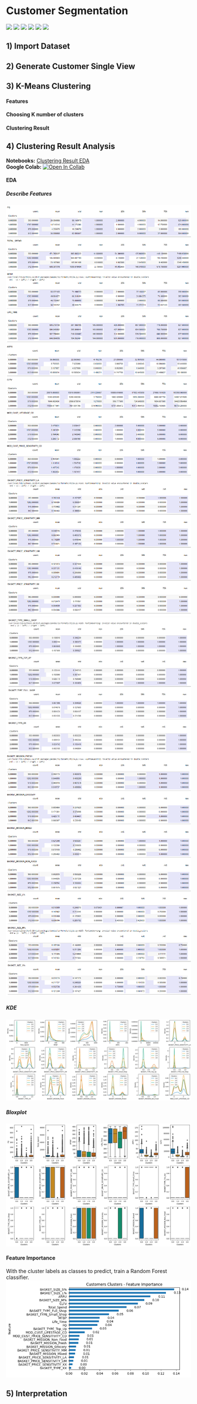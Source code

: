 # Customer Segmentation
[![](https://img.shields.io/badge/-K--Means-blue)](#) [![](https://img.shields.io/badge/-DAX-blue)](#) [![](https://img.shields.io/badge/-Python-blue)](#) [![](https://img.shields.io/badge/-Google--Colab-blue)](#) [![](https://img.shields.io/badge/-Power--BI-blue)](#) [![](https://img.shields.io/badge/-Dashboard-blue)](#)
## 1) Import Dataset
## 2) Generate Customer Single View
## 3) K-Means Clustering
#### Features
#### Choosing K number of clusters
#### Clustering Result
## 4) Clustering Result Analysis
**Notebooks:** [Clustering Result EDA](./Revise_Clustering_Result.ipynb)  
**Google Colab:** [![Open In Collab](https://colab.research.google.com/assets/colab-badge.svg)](https://colab.research.google.com/github/jane-russ/MADT8101/blob/main/2.Basic%20Customer%20Analytics%20%26%20Single%20Customer%20View/Revise_Clustering_Result.ipynb)

#### EDA
##### Describe Features
![describe1](./Features_Describe_Buying1.PNG)
![describe2](./Features_Describe_Buying2.PNG)
![describe3](./Features_Describe_PriceSensitivity.PNG)
![describe4](./Features_Describe_BasketType.PNG)
![describe5](./Features_Describe_MIssion.PNG)
![describe6](./Features_Describe_Size.PNG)
##### KDE
![kdeplot](./Features_KDE.png)
##### Bloxplot
![boxplot](./Features_Boxplot.png)
#### Feature Importance
With the cluster labels as classes to predict, train a Random Forest classifier.
![importance](./Features_Importance.png) 
## 5) Interpretation
